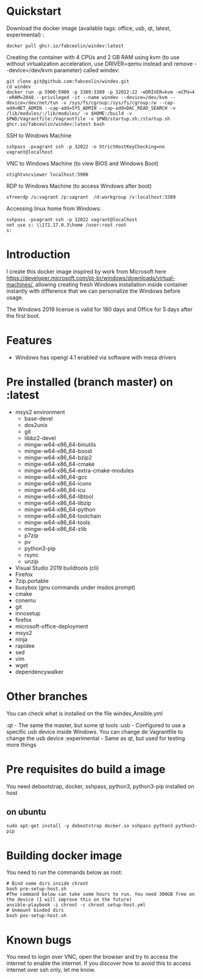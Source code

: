# Quickstart

Download the docker image (available tags: office, usb, qt, latest, experimental) :

```
docker pull ghcr.io/fabceolin/windev:latest
```

Creating the container with 4 CPUs and 2 GB RAM using kvm (to use without virtualization acceleration, use DRIVER=qemu instead and remove --device=/dev/kvm parameter) called windev:

```
git clone git@github.com:fabceolin/windev.git
cd windev
docker run -p 5900:5900 -p 3389:3389 -p 32022:22 -eDRIVER=kvm -eCPU=4 -eRAM=2048 --privileged -it --name windev --device=/dev/kvm --device=/dev/net/tun -v /sys/fs/cgroup:/sys/fs/cgroup:rw --cap-add=NET_ADMIN --cap-add=SYS_ADMIN --cap-add=DAC_READ_SEARCH -v /lib/modules/:/lib/modules/ -v $HOME:/build -v $PWD/Vagrantfile:/Vagrantfile -v $PWD/startup.sh:/startup.sh ghcr.io/fabceolin/windev:latest bash
```

SSH to Windows Machine

```
sshpass -pvagrant ssh -p 32022 -o StrictHostKeyChecking=no vagrant@localhost
```

VNC to Windows Machine (to view BIOS and Windows Boot)

```
xtightvncviewer localhost:5900
```

RDP to Windows Machine (to access Windows after boot)

```
xfreerdp /u:vagrant /p:vagrant  /d:workgroup /v:localhost:3389
```

Accessing linux home from Windows:
```
sshpass -pvagrant ssh -p 32022 vagrant@localhost
net use s: \\172.17.0.3\home /user:root root
s:
```


# Introduction

I create this docker image inspired by work from Microsoft here https://developer.microsoft.com/pt-br/windows/downloads/virtual-machines/, allowing creating fresh Windows installation inside container instantly with difference that we can personalize the Windows before usage.

The Windows 2019 license is valid for 180 days and Office for 5 days after the first boot. 

# Features

* Windows has opengl 4.1 enabled via software with mesa drivers

# Pre installed (branch master) on :latest
* msys2 environment
    * base-devel
    * dos2unix
    * git
    * libbz2-devel
    * mingw-w64-x86_64-binutils
    * mingw-w64-x86_64-boost
    * mingw-w64-x86_64-bzip2
    * mingw-w64-x86_64-cmake
    * mingw-w64-x86_64-extra-cmake-modules
    * mingw-w64-x86_64-gcc
    * mingw-w64-x86_64-iconv
    * mingw-w64-x86_64-icu
    * mingw-w64-x86_64-libtool
    * mingw-w64-x86_64-libzip
    * mingw-w64-x86_64-python
    * mingw-w64-x86_64-toolchain
    * mingw-w64-x86_64-tools
    * mingw-w64-x86_64-zlib
    * p7zip
    * pv
    * python3-pip
    * rsync
    * unzip
* Visual Studio 2019 buildtools (cli)
* Firefox 
* 7zip.portable
* busybox (gnu commands under msdos prompt)
* cmake
* conemu
* git
* innosetup
* firefox
* microsoft-office-deployment
* msys2
* ninja
* rapidee
* sed
* vim
* wget
* dependencywalker

# Other branches

You can check what is installed on the file windev_Ansible.yml

:qt - The same the master, but some qt tools
:usb - Configured to use a specific usb device inside Windows. You can change de Vagrantfile to change the usb device
:experimental - Same as qt, but used for testing more things

# Pre requisites do build a image
You need debootstrap, docker, sshpass, python3, python3-pip installed on host
## on ubuntu
```
sudo apt-get install -y debootstrap docker.io sshpass python3 python3-pip
```

# Building docker image

You need to run the commands below as root:

```
# Bind some dirs inside chroot
bash pre-setup-host.sh
#The command below can take some hours to run. You need 300GB free on the device (I will improve this on the future)
ansible-playbook -i chroot -c chroot setup-host.yml
# Unmount binded dirs
bash pos-setup-host.sh
```

# Known bugs

You need to login over VNC, open the browser and try to access the internet to enable the internet. If you discover how to avoid this to access internet over ssh only, let me know.
